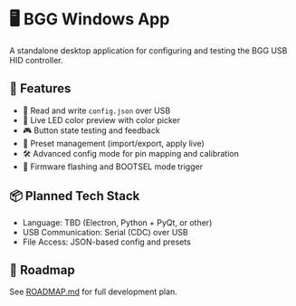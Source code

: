 # 🖥️ BGG Windows App

A standalone desktop application for configuring and testing the BGG USB HID controller.

## 🎯 Features

- 🔧 Read and write `config.json` over USB
- 🎨 Live LED color preview with color picker
- 🎮 Button state testing and feedback
- 📁 Preset management (import/export, apply live)
- 🛠️ Advanced config mode for pin mapping and calibration
- 🚀 Firmware flashing and BOOTSEL mode trigger

## 📦 Planned Tech Stack

- Language: TBD (Electron, Python + PyQt, or other)
- USB Communication: Serial (CDC) over USB
- File Access: JSON-based config and presets

## 🧠 Roadmap

See [ROADMAP.md](./ROADMAP.md) for full development plan.
